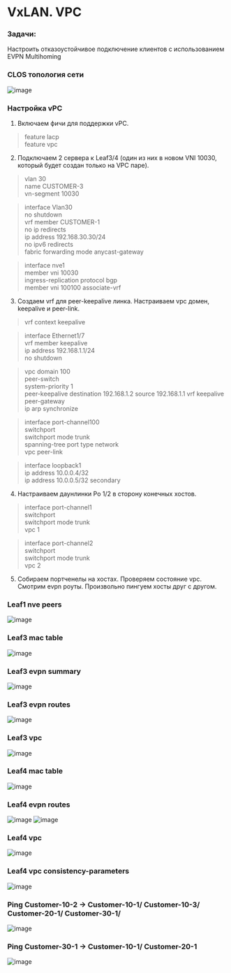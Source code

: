 # VxLAN. VPC

### Задачи:
Настроить отказоустойчивое подключение клиентов с использованием EVPN Multihoming

### CLOS топология сети
![image](https://github.com/user-attachments/assets/16ec6b64-0cdb-4e6b-bd95-478bfa869416)

### Настройка vPC

1. Включаем фичи для поддержки vPC.

> feature lacp  
feature vpc  

2. Подключаем 2 сервера к Leaf3/4 (один из них в новом VNI 10030, который будет создан только на VPC паре).
>vlan 30  
  name CUSTOMER-3  
  vn-segment 10030  

> interface Vlan30  
  no shutdown  
  vrf member CUSTOMER-1  
  no ip redirects  
  ip address 192.168.30.30/24  
  no ipv6 redirects  
  fabric forwarding mode anycast-gateway  
  
>interface nve1  
member vni 10030  
    ingress-replication protocol bgp  
  member vni 100100 associate-vrf
3. Создаем vrf для peer-keepalive линка. Настраиваем vpc домен, keepalive и peer-link.
> vrf context keepalive
  
> interface Ethernet1/7  
  vrf member keepalive  
  ip address 192.168.1.1/24  
  no shutdown  

> vpc domain 100  
  peer-switch  
  system-priority 1  
  peer-keepalive destination 192.168.1.2 source 192.168.1.1 vrf keepalive  
  peer-gateway  
  ip arp synchronize  

> interface port-channel100  
  switchport  
  switchport mode trunk  
  spanning-tree port type network  
  vpc peer-link

> interface loopback1  
  ip address 10.0.0.4/32  
  ip address 10.0.0.5/32 secondary  

4. Настраиваем даунлинки Po 1/2 в сторону конечных хостов.
> interface port-channel1  
  switchport  
  switchport mode trunk  
  vpc 1  
  
> interface port-channel2  
  switchport  
  switchport mode trunk  
  vpc 2  

5. Собираем портченелы на хостах. Проверяем состояние vpc. Смотрим evpn роуты. Произвольно пингуем хосты друг с другом.


### Leaf1 nve peers
![image](https://github.com/user-attachments/assets/a74d676b-c999-4280-80c1-2636ace5ddaf)

### Leaf3 mac table
![image](https://github.com/user-attachments/assets/ad05add3-2b00-4c39-a771-be726ce1ef88)

### Leaf3 evpn summary
![image](https://github.com/user-attachments/assets/f26d27cd-9407-43ed-b6ec-20a89bd268de)

### Leaf3 evpn routes
![image](https://github.com/user-attachments/assets/f2e04aa3-23fe-4161-90cc-9b217872bc22)

### Leaf3 vpc
![image](https://github.com/user-attachments/assets/dc1aacc1-6644-4414-bb3a-c20f9d8a171e)

### Leaf4 mac table
![image](https://github.com/user-attachments/assets/d10007c6-f9d1-4404-92bc-d90cab687582)

### Leaf4 evpn routes
![image](https://github.com/user-attachments/assets/65a7088a-8110-4e93-a1d2-724e6bd2bdbe)
![image](https://github.com/user-attachments/assets/b99397ad-aa87-4d2a-bf11-e979ee4df4d5)

### Leaf4 vpc
![image](https://github.com/user-attachments/assets/5672a922-ae80-490c-a05d-7457251b6aba)

### Leaf4 vpc consistency-parameters
![image](https://github.com/user-attachments/assets/791c7766-dc19-4172-a280-a42ceaa2fd76)

### Ping Customer-10-2 -> Customer-10-1/ Customer-10-3/ Customer-20-1/ Customer-30-1/
![image](https://github.com/user-attachments/assets/c61c5229-0341-4b5a-9424-f598801a9df0)

### Ping Customer-30-1 -> Customer-10-1/ Customer-20-1
![image](https://github.com/user-attachments/assets/6b8497a3-1098-47f7-87c4-e92cd5263057)


